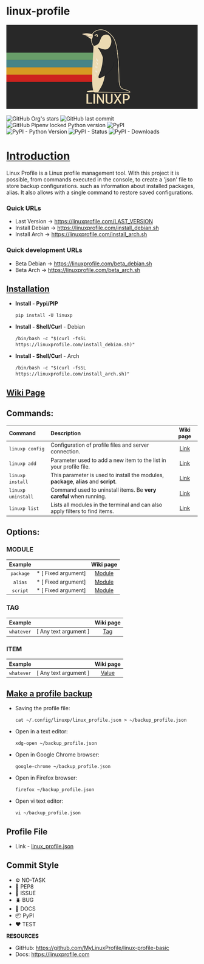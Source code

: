 # linux-profile

<img src="https://github.com/MyLinuxProfile/linux-profile/blob/master/docs/linuxp.png?raw=true">

![GitHub Org's stars](https://img.shields.io/github/stars/MyLinuxProfile?label=LinuxProfile&style=flat-square)
![GitHub last commit](https://img.shields.io/github/last-commit/MyLinuxProfile/linux-profile-basic?style=flat-square)
![GitHub Pipenv locked Python version](https://img.shields.io/github/pipenv/locked/python-version/MyLinuxProfile/linux-profile?style=flat-square)
![PyPI](https://img.shields.io/pypi/v/linuxp)
<br>
![PyPI - Python Version](https://img.shields.io/pypi/pyversions/linuxp?style=flat-square)
![PyPI - Status](https://img.shields.io/pypi/status/linuxp?style=flat-square)
![PyPI - Downloads](https://img.shields.io/pypi/dm/linuxp?style=flat-square)

# [Introduction](https://github.com/MyLinuxProfile/linux-profile/wiki)
Linux Profile is a Linux profile management tool. With this project it is possible, from commands executed in the console, to create a 'json' file to store backup configurations. such as information about installed packages, alias. It also allows with a single command to restore saved configurations.

### Quick URLs
- Last Version -> https://linuxprofile.com/LAST_VERSION
- Install Debian -> https://linuxprofile.com/install_debian.sh
- Install Arch -> https://linuxprofile.com/install_arch.sh

### Quick development URLs
- Beta Debian -> https://linuxprofile.com/beta_debian.sh
- Beta Arch -> https://linuxprofile.com/beta_arch.sh

## [Installation](https://github.com/MyLinuxProfile/linux-profile/wiki/Installation)

- **Install - Pypi/PIP**

      pip install -U linuxp

- **Install - Shell/Curl** - Debian

      /bin/bash -c "$(curl -fsSL https://linuxprofile.com/install_debian.sh)"

- **Install - Shell/Curl** - Arch

      /bin/bash -c "$(curl -fsSL https://linuxprofile.com/install_arch.sh)"

## [Wiki Page](https://github.com/MyLinuxProfile/linux-profile/wiki)

## Commands:

| Command               | Description                                                                              | Wiki page                    |
|:----------------------|:-----------------------------------------------------------------------------------------| :--------------------------: | 
| ``linuxp config``       | Configuration of profile files and server connection.                                    | [Link](https://github.com/MyLinuxProfile/linux-profile/wiki/Command---Config) |
| ``linuxp add``        | Parameter used to add a new item to the list in your profile file.                       | [Link](https://github.com/MyLinuxProfile/linux-profile/wiki/Command--Add) |
| ``linuxp install``    | This parameter is used to install the modules, **package**, **alias** and **script**.    | [Link](https://github.com/MyLinuxProfile/linux-profile/wiki/Command-Install) |
| ``linuxp uninstall``  | Command used to uninstall items. Be **very careful** when running.                       | [Link](https://github.com/MyLinuxProfile/linux-profile/wiki/Command--Uninstall) |
| ``linuxp list``       | Lists all modules in the terminal and can also apply filters to find items.              | [Link](https://github.com/MyLinuxProfile/linux-profile/wiki/Command-List) |

## Options:
  
### MODULE
  
| Example            |                     | Wiki page      |
| :----------------: | :-----------------: | :------------: |
| ``package``	     | * [ Fixed argument] | [Module](https://github.com/MyLinuxProfile/linux-profile/wiki/Options#module) |
| ``alias``	         | * [ Fixed argument] | [Module](https://github.com/MyLinuxProfile/linux-profile/wiki/Options#module) |
| ``script``	     | * [ Fixed argument] | [Module](https://github.com/MyLinuxProfile/linux-profile/wiki/Options#module) |

### TAG

| Example            |                       | Wiki page      |
| :----------------: | :-------------------: | :------------: |
| ``whatever``	     | [ Any text argument ] | [Tag](https://github.com/MyLinuxProfile/linux-profile/wiki/Options#tag) |

### ITEM

| Example            |                       | Wiki page      |
| :----------------: | :-------------------: | :------------: |
| ``whatever``	     | [ Any text argument ] | [Value](https://github.com/MyLinuxProfile/linux-profile/wiki/Options#item) |

## [Make a profile backup](https://github.com/MyLinuxProfile/linux-profile/wiki/Make-a-profile-backup)

- Saving the profile file:

      cat ~/.config/linuxp/linux_profile.json > ~/backup_profile.json

- Open in a text editor:

      xdg-open ~/backup_profile.json
        
- Open in Google Chrome browser:

      google-chrome ~/backup_profile.json
        
- Open in Firefox browser:

      firefox ~/backup_profile.json

- Open vi text editor:

      vi ~/backup_profile.json

## Profile File 

- Link - [linux_profile.json](https://github.com/MyLinuxProfile/linux-profile/blob/master/docs/linux_profile.json)

## Commit Style
- ⚙️ NO-TASK
- 📝 PEP8
- 📌 ISSUE
- 🪲 BUG
- 📘 DOCS
- 📦 PyPI
- ❤️️ TEST

**RESOURCES**
- GitHub: https://github.com/MyLinuxProfile/linux-profile-basic
- Docs:   https://linuxprofile.com
